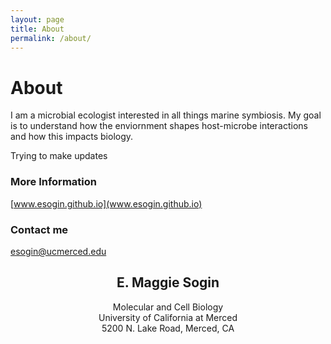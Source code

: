 ```yaml
---
layout: page
title: About
permalink: /about/
---
```


# About

I am a microbial ecologist interested in all things marine symbiosis. My goal is to understand how the enviornment shapes host-microbe interactions and how this impacts biology. 

Trying to make updates 

### More Information

[www.esogin.github.io](www.esogin.github.io)

### Contact me

[esogin@ucmerced.edu](mailto:esogin@ucmerced.edu)

## <center>E. Maggie Sogin</center>
<center>Molecular and Cell Biology</center>
<center>University of California at Merced</center>
<center>5200 N. Lake Road,  Merced, CA</center>

